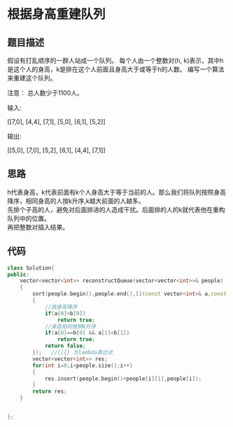 # 根据身高重建队列

## 题目描述

假设有打乱顺序的一群人站成一个队列。 每个人由一个整数对(h, k)表示，其中h是这个人的身高，k是排在这个人前面且身高大于或等于h的人数。 编写一个算法来重建这个队列。

注意：
总人数少于1100人。

输入:

[[7,0], [4,4], [7,1], [5,0], [6,1], [5,2]]

输出:

[[5,0], [7,0], [5,2], [6,1], [4,4], [7,1]]

## 思路

h代表身高，k代表前面有k个人身高大于等于当前的人。那么我们将队列按照身高降序，相同身高的人按k升序,k越大前面的人越多。\
先排个子高的人，避免对后面排进的人造成干扰。后面排的人的k就代表他在重构队列中的位置。\
再把整数对插入结果。

## 代码

```C++
class Solution{
public:
    vector<vector<int>> reconstructQueue(vector<vector<int>>& people)
    {
        sort(people.begin(),people.end(),[](const vector<int>& a,const vector<int>& b)
        {
            //按身高降序
            if(a[0]>b[0])
                return true;
            //身高相同按照K升序
            if(a[0]==b[0] && a[1]<b[1])
                return true;
            return false;
        });   //[]{} 为lambda表达式
        vector<vector<int>> res;
        for(int i=0;i<people.size();i++)
        {
            res.insert(people.begin()+people[i][1],people[i]);
        }
        return res;
    }


};
```
